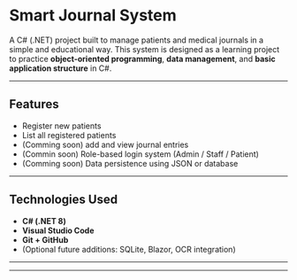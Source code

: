 # Smart Journal System

A C# (.NET) project built to manage patients and medical journals in a simple and educational way.
This system is designed as a learning project to practice **object-oriented programming**, **data management**, and **basic application structure** in C#.

---

## Features

- Register new patients
- List all registered patients
- (Comming soon) add and view journal entries
- (Commin soon) Role-based login system (Admin / Staff / Patient)
- (Comming soon) Data persistence using JSON or database

---

## Technologies Used

- **C# (.NET 8)**
- **Visual Studio Code**
- **Git + GitHub**
- (Optional future additions: SQLite, Blazor, OCR integration)

---



---
